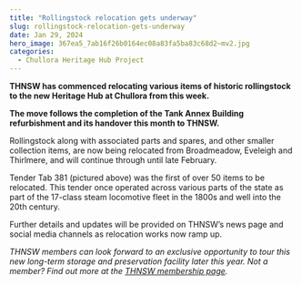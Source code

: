 ```yaml
---
title: "Rollingstock relocation gets underway"
slug: rollingstock-relocation-gets-underway
date: Jan 29, 2024
hero_image: 367ea5_7ab16f26b0164ec08a83fa5ba83c68d2~mv2.jpg
categories:
  - Chullora Heritage Hub Project
---
```



**THNSW has commenced relocating various items of historic rollingstock to the new Heritage Hub at Chullora from this week.**

**The move follows the completion of the Tank Annex Building refurbishment and its handover this month to THNSW.**

Rollingstock along with associated parts and spares, and other smaller collection items, are now being relocated from Broadmeadow, Eveleigh and Thirlmere, and will continue through until late February.

Tender Tab 381 (pictured above) was the first of over 50 items to be relocated. This tender once operated across various parts of the state as part of the 17-class steam locomotive fleet in the 1800s and well into the 20th century.

Further details and updates will be provided on THNSW’s news page and social media channels as relocation works now ramp up.

*THNSW members can look forward to an exclusive opportunity to tour this new long-term storage and preservation facility later this year. Not a member? Find out more at the* [*THNSW membership page*](http://www.thnsw.com.au/membership)*.*
